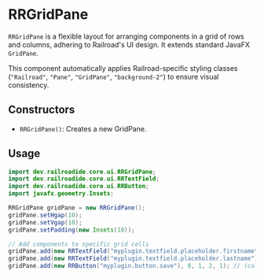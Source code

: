 # RRGridPane

`RRGridPane` is a flexible layout for arranging components in a grid of rows and columns, adhering to Railroad's UI design. It extends standard JavaFX `GridPane`.

This component automatically applies Railroad-specific styling classes (`"Railroad"`, `"Pane"`, `"GridPane"`, `"background-2"`) to ensure visual consistency.

## Constructors

- `RRGridPane()`: Creates a new GridPane.

## Usage

```java
import dev.railroadide.core.ui.RRGridPane;
import dev.railroadide.core.ui.RRTextField;
import dev.railroadide.core.ui.RRButton;
import javafx.geometry.Insets;

RRGridPane gridPane = new RRGridPane();
gridPane.setHgap(10);
gridPane.setVgap(10);
gridPane.setPadding(new Insets(10));

// Add components to specific grid cells
gridPane.add(new RRTextField("myplugin.textfield.placeholder.firstname"), 0, 0); // (column, row)
gridPane.add(new RRTextField("myplugin.textfield.placeholder.lastname"), 1, 0);
gridPane.add(new RRButton("myplugin.button.save"), 0, 1, 2, 1); // (column, row, columnspan, rowspan)
```